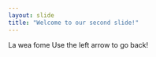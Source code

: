 ```yaml
---
layout: slide
title: "Welcome to our second slide!"
---
```

La wea fome
Use the left arrow to go back!
